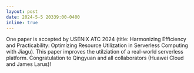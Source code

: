 ```yaml
---
layout: post
date: 2024-5-5 20339:00-0400
inline: true
---
```


One paper is accepted by USENIX ATC 2024 (title: Harmonizing Efficiency and Practicability: Optimizing Resource Utilization in Serverless Computing with Jiagu).
This paper improves the utilziation of a real-world serverless platform.
Congratulation to Qingyuan and all collaborators (Huawei Cloud and James Larus)!

